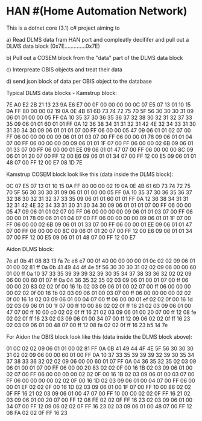 # HAN \#(Home Automation Network)

This is a dotnet core (3.1) c# project aiming to

a) Read DLMS data fram HAN port and compleatly decififer and pull out a DLMS data block (0x7E..............0x7E)

b) Pull out a COSEM block from the "data" part of the DLMS data block

c) Interpreate OBIS objects and treat their data

d) send json block of data per OBIS object to the database

Typical DLMS data blocks -
Kamstrup block:

7E A0 E2 2B 21 13 23 9A E6 E7 00 0F 00 00 00 00 0C 07 E5 07 13 01 10 15 0A FF 80 00 00 02
19 0A 0E 4B 61 6D 73 74 72 75 70 5F 56 30 30 30 31 09 06 01 01 00 00 05 FF 0A 10 35 37 30
36 35 36 37 32 38 30 32 31 32 37 33 35 09 06 01 01 60 01 01 FF 0A 12 36 38 34 31 31 32 31
42 4E 32 34 33 31 30 31 30 34 30 09 06 01 01 01 07 00 FF 06 00 00 05 47 09 06 01 01 02 07
00 FF 06 00 00 00 00 09 06 01 01 03 07 00 FF 06 00 00 01 78 09 06 01 01 04 07 00 FF 06 00
00 00 00 09 06 01 01 1F 07 00 FF 06 00 00 02 6B 09 06 01 01 33 07 00 FF 06 00 00 01 EE 09
06 01 01 47 07 00 FF 06 00 00 00 8C 09 06 01 01 20 07 00 FF 12 00 E6 09 06 01 01 34 07 00
FF 12 00 E5 09 06 01 01 48 07 00 FF 12 00 E7 08 1D 7E

Kamstrup COSEM block look like this (data inside the DLMS block):

0C 07 E5 07 13 01 10 15 0A FF 80 00 00 02
19 0A 0E 4B 61 6D 73 74 72 75 70 5F 56 30 30 30 31 09 06 01 01 00 00 05 FF 0A 10 35 37 30
36 35 36 37 32 38 30 32 31 32 37 33 35 09 06 01 01 60 01 01 FF 0A 12 36 38 34 31 31 32 31
42 4E 32 34 33 31 30 31 30 34 30 09 06 01 01 01 07 00 FF 06 00 00 05 47 09 06 01 01 02 07
00 FF 06 00 00 00 00 09 06 01 01 03 07 00 FF 06 00 00 01 78 09 06 01 01 04 07 00 FF 06 00
00 00 00 09 06 01 01 1F 07 00 FF 06 00 00 02 6B 09 06 01 01 33 07 00 FF 06 00 00 01 EE 09
06 01 01 47 07 00 FF 06 00 00 00 8C 09 06 01 01 20 07 00 FF 12 00 E6 09 06 01 01 34 07 00
FF 12 00 E5 09 06 01 01 48 07 00 FF 12 00 E7

Aidon DLMS block:

7e a1 0b 41 08 83 13 fa 7c e6  e7 00 0f 40 00 00 00 00 01 0c  02 02 09 06 01 01 00 02 81 ff  0a 0b 41 49 44 4f 4e 5f 56 30
30 30 31 02 02 09 06 00 00 60  01 00 ff 0a 10 37 33 35 39 39  39 32 39 30 35 34 37 38 33 36  32 02 02 09 06 00 00 60 01 07
ff 0a 04 36 35 32 35 02 03 09  06 01 00 01 07 00 ff 06 00 00  20 83 02 02 0f 00 16 1b 02 03  09 06 01 00 02 07 00 ff 06
00 00 00 00 02 02 0f 00 16 1b  02 03 09 06 01 00 03 07 00 ff  06 00 00 00 00 02 02 0f 00 16  1d 02 03 09 06 01 00 04 07 00
ff 06 00 00 01 ef 02 02 0f 00  16 1d 02 03 09 06 01 00 1f 07  00 ff 10 00 86 02 02 0f ff 16  21 02 03 09 06 01 00 47 07 00
ff 10 00 c0 02 02 0f ff 16 21  02 03 09 06 01 00 20 07 00 ff  12 08 fe 02 02 0f ff 16 23 02  03 09 06 01 00 34 07 00 ff 12
09 06 02 02 0f ff 16 23 02 03  09 06 01 00 48 07 00 ff 12 08  fa 02 02 0f ff 16 23 b5 14 7e

For Aidon the OBIS block look like this (data inside the DLMS block above):

01 0C 02 02 09 06 01 01 00 02  81 FF 0A 0B 41 49 44 4F 4E 5F  56 30 30 30 31 02 02 09 06 00  00 60 01 00 FF 0A 10 37 33 35
39 39 39 32 39 30 35 34 37 38  33 36 32 02 02 09 06 00 00 60  01 07 FF 0A 04 36 35 32 35 02  03 09 06 01 00 01 07 00 FF 06
00 00 20 83 02 02 0F 00 16 1B  02 03 09 06 01 00 02 07 00 FF  06 00 00 00 00 02 02 0F 00 16  1B 02 03 09 06 01 00 03 07 00
FF 06 00 00 00 00 02 02 0F 00  16 1D 02 03 09 06 01 00 04 07  00 FF 06 00 00 01 EF 02 02 0F  00 16 1D 02 03 09 06 01 00 1F
07 00 FF 10 00 86 02 02 0F FF  16 21 02 03 09 06 01 00 47 07  00 FF 10 00 C0 02 02 0F FF 16  21 02 03 09 06 01 00 20 07 00
FF 12 08 FE 02 02 0F FF 16 23  02 03 09 06 01 00 34 07 00 FF  12 09 06 02 02 0F FF 16 23 02  03 09 06 01 00 48 07 00 FF 12
08 FA 02 02 0F FF 16 23
